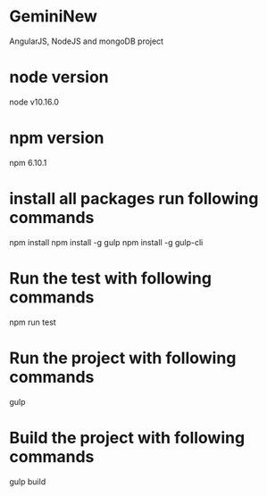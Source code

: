# GeminiNew
AngularJS, NodeJS and mongoDB project

# node version
node v10.16.0

# npm version
npm 6.10.1

# install all packages run following commands
npm install
npm install -g gulp
npm install -g gulp-cli

# Run the test with following commands
npm run test

# Run the project with following commands
gulp

# Build the project with following commands
gulp build
